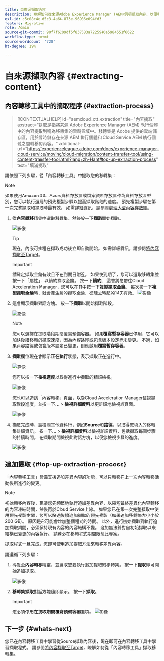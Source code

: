 ```yaml
---
title: 自來源擷取內容
description: 瞭解如何從來源Adobe Experience Manager (AEM)例項擷取內容，以便稍後將其傳輸至Cloud ServiceAEM例項。
exl-id: c5c08c4e-d5c3-4a66-873e-96986e094fd3
feature: Migration
role: Admin
source-git-commit: 90f7f6209df5f837583a7225940a5984551f6622
workflow-type: tm+mt
source-wordcount: '728'
ht-degree: 19%

---
```


# 自來源擷取內容 {#extracting-content}

## 內容轉移工具中的摘取程序 {#extraction-process}

>[!CONTEXTUALHELP]
>id="aemcloud_ctt_extraction"
>title="內容摘取"
>abstract="提取是指將來源 Adobe Experience Manager (AEM) 執行個體中的內容提取到稱為移轉集的暫時區域中。移轉集是 Adobe 提供的雲端儲存區，用於暫時儲存在來源 AEM 執行個體和 Cloud Service AEM 執行個體之間轉移的內容。"
>additional-url="https://experienceleague.adobe.com/docs/experience-manager-cloud-service/moving/cloud-migration/content-transfer-tool/using-content-transfer-tool.html?lang=zh-Hant#top-up-extraction-process" text="填滿提取"


請依照下列步驟，從「內容轉移工具」中提取您的移轉集：

>[!NOTE]
>如果使用Amazon S3、Azure資料存放區或檔案資料存放區作為資料存放區型別，您可以執行選用的預先複製步驟以提高擷取階段的速度。 預先複製步驟在第一次完整擷取和擷取時最有效。 如需詳細資訊，請參閱[處理大型內容存放庫](/help/journey-migration/content-transfer-tool/using-content-transfer-tool/handling-large-content-repositories.md)。

1. 從&#x200B;**內容轉移**&#x200B;精靈中選取移轉集，然後按一下&#x200B;**擷取**&#x200B;開始擷取。

   ![影像](/help/journey-migration/content-transfer-tool/assets-ctt/cttcam12.png)

   >[!TIP]
   >現在，內嵌可排程在擷取成功後立即自動開始。 如需詳細資訊，請參閱[將內容擷取至Target](/help/journey-migration/content-transfer-tool/using-content-transfer-tool/ingesting-content.md)。

   >[!IMPORTANT]
   >
   >請確定擷取金鑰有效且不在到期日附近。 如果快到期了，您可以選取移轉集並按一下「屬性」，以續約擷取金鑰。 按一下&#x200B;**續約**。 這會將您帶往Cloud Acceleration Manager，您可以在其中按一下&#x200B;**複製擷取金鑰**。 每次按一下&#x200B;**複製擷取金鑰**時，就會產生新的擷取金鑰，從建立時起的14天有效。
   >![影像](/help/journey-migration/content-transfer-tool/assets-ctt/cttcam13.png)

1. 這會顯示擷取對話方塊。 按一下&#x200B;**擷取**&#x200B;以開始擷取階段。

   ![影像](/help/journey-migration/content-transfer-tool/assets-ctt/cttcam14b.png)

   >[!NOTE]
   >您可以選擇在提取階段期間覆寫預備容器。 如果&#x200B;**覆寫暫存容器**&#x200B;已停用，它可以加快後續移轉的擷取速度，因為內容路徑或包含版本設定尚未變更。 不過，如果內容路徑或包含版本設定已變更，則應啟用&#x200B;**覆寫暫存容器**。

1. **擷取**&#x200B;欄位現在會顯示&#x200B;**正在執行**&#x200B;狀態，表示擷取正在進行中。

   ![影像](/help/journey-migration/content-transfer-tool/assets-ctt/cttcam15.png)

   您可以按一下&#x200B;**檢視進度**&#x200B;以取得進行中擷取的精細檢視。

   ![影像](/help/journey-migration/content-transfer-tool/assets-ctt/cttcam16.png)

   您也可以造訪「內容轉移」頁面，以從Cloud Acceleration Manager監視擷取階段進度，並按一下&#x200B;**...** > **檢視詳細資料**&#x200B;以更詳細地檢視該頁面。

   ![影像](/help/journey-migration/content-transfer-tool/assets-ctt/cttcam17.png)

1. 擷取完成時，請檢閱其他資料行，例如&#x200B;**Source**&#x200B;和&#x200B;**路徑**，以取得您填入的移轉集詳細資訊。 按一下&#x200B;**...** > **檢視詳細資料**&#x200B;以檢視詳細資料，包括擷取每個步驟的持續時間。 在擷取期間檢視此對話方塊，以便您檢視步驟的進度。

   ![影像](/help/journey-migration/content-transfer-tool/assets-ctt/cttcam18b.png)


## 追加提取 {#top-up-extraction-process}

「內容轉移工具」具備支援追加差異內容的功能，可以只轉移在上一次內容轉移活動後所進行的變更。

>[!NOTE]
>初始轉移內容後，建議您先頻繁地執行追加差異內容，以縮短最終差異化內容轉移的內容凍結時間，然後再於Cloud Service上線。 如果您已在第一次完整擷取中使用預先複製步驟，您可以略過後續追加擷取的預先複製（如果追加移轉集大小小於200 GB）。 原因是它可能會增加整個程式的時間。
>此外，進行初始擷取到執行追加擷取期間，必須保持現有內容的內容結構不變。 追加無法針對自初始擷取以來結構已變更的內容執行。 請務必在移轉程式期間限制此專案。

提取程式一旦完成，您即可使用追加提取方法來轉移差異內容。

請遵循下列步驟：

1. 導覽至&#x200B;**內容轉移**&#x200B;精靈，並選取您要執行追加提取的移轉集。 按一下&#x200B;**提取**&#x200B;即可開始追加提取。

   ![影像](/help/journey-migration/content-transfer-tool/assets-ctt/cttcam19.png)

1. **移轉集擷取**&#x200B;對話方塊隨即顯示。 按一下&#x200B;**擷取**。

   >[!IMPORTANT]
   >您必須停用&#x200B;**在提取期間覆寫預備容器**選項。
   >![影像](/help/journey-migration/content-transfer-tool/assets-ctt/cttcam20.png)


## 下一步 {#whats-next}

您已在內容轉移工具中學習從Source擷取內容後，現在即可在內容轉移工具中學習擷取程式。 請參閱[將內容擷取至Target](/help/journey-migration/content-transfer-tool/using-content-transfer-tool/ingesting-content.md)，瞭解如何從「內容轉移工具」擷取移轉集。
